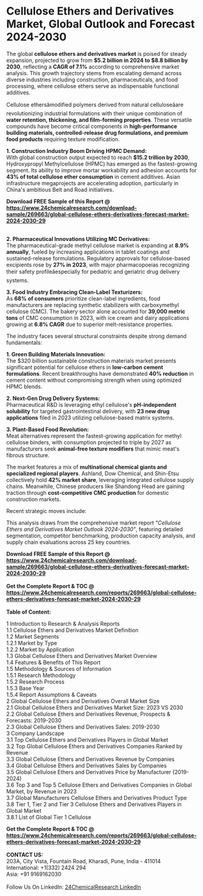 <h1>Cellulose Ethers and Derivatives Market, Global Outlook and Forecast 2024-2030</h1><p>The global <strong>cellulose ethers and derivatives market</strong> is poised for steady expansion, projected to grow from <strong>$5.2 billion in 2024 to $8.8 billion by 2030</strong>, reflecting a <strong>CAGR of 7.1%</strong> according to comprehensive market analysis. This growth trajectory stems from escalating demand across diverse industries including construction, pharmaceuticals, and food processing, where cellulose ethers serve as indispensable functional additives.</p><p>Cellulose ethersâmodified polymers derived from natural celluloseâare revolutionizing industrial formulations with their unique combination of <strong>water retention, thickening, and film-forming properties</strong>. These versatile compounds have become critical components in <strong>high-performance building materials, controlled-release drug formulations, and premium food products</strong> requiring texture modification.</p><p><strong>1. Construction Industry Boom Driving HPMC Demand:</strong><br>
With global construction output expected to reach <strong>$15.2 trillion by 2030</strong>, Hydroxypropyl Methylcellulose (HPMC) has emerged as the fastest-growing segment. Its ability to improve mortar workability and adhesion accounts for <strong>43% of total cellulose ether consumption</strong> in cement additives. Asian infrastructure megaprojects are accelerating adoption, particularly in China's ambitious Belt and Road initiatives.</p><div><b>Download FREE Sample of this Report @ 
            <a href="https://www.24chemicalresearch.com/download-sample/269663/global-cellulose-ethers-derivatives-forecast-market-2024-2030-29">
            https://www.24chemicalresearch.com/download-sample/269663/global-cellulose-ethers-derivatives-forecast-market-2024-2030-29</a></b></div><br><p><strong>2. Pharmaceutical Innovations Utilizing MC Derivatives:</strong><br>
The pharmaceutical-grade methyl cellulose market is expanding at <strong>8.9% annually</strong>, fueled by increasing applications in tablet coatings and sustained-release formulations. Regulatory approvals for cellulose-based excipients rose by <strong>27% in 2023</strong>, with major pharmacopoeias recognizing their safety profileâespecially for pediatric and geriatric drug delivery systems.</p><p><strong>3. Food Industry Embracing Clean-Label Texturizers:</strong><br>
As <strong>68% of consumers</strong> prioritize clean-label ingredients, food manufacturers are replacing synthetic stabilizers with carboxymethyl cellulose (CMC). The bakery sector alone accounted for <strong>39,000 metric tons</strong> of CMC consumption in 2023, with ice cream and dairy applications growing at <strong>6.8% CAGR</strong> due to superior melt-resistance properties.</p><p>The industry faces several structural constraints despite strong demand fundamentals:</p><p><strong>1. Green Building Materials Innovation:</strong><br>
The $320 billion sustainable construction materials market presents significant potential for cellulose ethers in <strong>low-carbon cement formulations</strong>. Recent breakthroughs have demonstrated <strong>40% reduction</strong> in cement content without compromising strength when using optimized HPMC blends.</p><p><strong>2. Next-Gen Drug Delivery Systems:</strong><br>
Pharmaceutical R&amp;D is leveraging ethyl cellulose's <strong>pH-independent solubility</strong> for targeted gastrointestinal delivery, with <strong>23 new drug applications</strong> filed in 2023 utilizing cellulose-based matrix systems.</p><p><strong>3. Plant-Based Food Revolution:</strong><br>
Meat alternatives represent the fastest-growing application for methyl cellulose binders, with consumption projected to triple by 2027 as manufacturers seek <strong>animal-free texture modifiers</strong> that mimic meat's fibrous structure.</p><p>The market features a mix of <strong>multinational chemical giants and specialized regional players</strong>. Ashland, Dow Chemical, and Shin-Etsu collectively hold <strong>42% market share</strong>, leveraging integrated cellulose supply chains. Meanwhile, Chinese producers like Shandong Head are gaining traction through <strong>cost-competitive CMC production</strong> for domestic construction markets.</p><p>Recent strategic moves include:
</p><p>This analysis draws from the comprehensive market report <em>"Cellulose Ethers and Derivatives Market Outlook 2024-2030"</em>, featuring detailed segmentation, competitor benchmarking, production capacity analysis, and supply chain evaluations across 25 key countries.</p><div><b>Download FREE Sample of this Report @ 
            <a href="https://www.24chemicalresearch.com/download-sample/269663/global-cellulose-ethers-derivatives-forecast-market-2024-2030-29">
            https://www.24chemicalresearch.com/download-sample/269663/global-cellulose-ethers-derivatives-forecast-market-2024-2030-29</a></b></div><br><div><b>Get the Complete Report & TOC @ 
            <a href="https://www.24chemicalresearch.com/reports/269663/global-cellulose-ethers-derivatives-forecast-market-2024-2030-29">
            https://www.24chemicalresearch.com/reports/269663/global-cellulose-ethers-derivatives-forecast-market-2024-2030-29</a></b></div><br>
            <b>Table of Content:</b><p>1 Introduction to Research & Analysis Reports<br />
    1.1 Cellulose Ethers and Derivatives Market Definition<br />
    1.2 Market Segments<br />
        1.2.1 Market by Type<br />
        1.2.2 Market by Application<br />
    1.3 Global Cellulose Ethers and Derivatives Market Overview<br />
    1.4 Features & Benefits of This Report<br />
    1.5 Methodology & Sources of Information<br />
        1.5.1 Research Methodology<br />
        1.5.2 Research Process<br />
        1.5.3 Base Year<br />
        1.5.4 Report Assumptions & Caveats<br />
2 Global Cellulose Ethers and Derivatives Overall Market Size<br />
    2.1 Global Cellulose Ethers and Derivatives Market Size: 2023 VS 2030<br />
    2.2 Global Cellulose Ethers and Derivatives Revenue, Prospects & Forecasts: 2019-2030<br />
    2.3 Global Cellulose Ethers and Derivatives Sales: 2019-2030<br />
3 Company Landscape<br />
    3.1 Top Cellulose Ethers and Derivatives Players in Global Market<br />
    3.2 Top Global Cellulose Ethers and Derivatives Companies Ranked by Revenue<br />
    3.3 Global Cellulose Ethers and Derivatives Revenue by Companies<br />
    3.4 Global Cellulose Ethers and Derivatives Sales by Companies<br />
    3.5 Global Cellulose Ethers and Derivatives Price by Manufacturer (2019-2024)<br />
    3.6 Top 3 and Top 5 Cellulose Ethers and Derivatives Companies in Global Market, by Revenue in 2023<br />
    3.7 Global Manufacturers Cellulose Ethers and Derivatives Product Type<br />
    3.8 Tier 1, Tier 2 and Tier 3 Cellulose Ethers and Derivatives Players in Global Market<br />
        3.8.1 List of Global Tier 1 Cellulose </p><div><b>Get the Complete Report & TOC @ 
            <a href="https://www.24chemicalresearch.com/reports/269663/global-cellulose-ethers-derivatives-forecast-market-2024-2030-29">
            https://www.24chemicalresearch.com/reports/269663/global-cellulose-ethers-derivatives-forecast-market-2024-2030-29</a></b></div><br><b>CONTACT US:</b><br>
            203A, City Vista, Fountain Road, Kharadi, Pune, India - 411014<br>
            International: +1(332) 2424 294<br>
            Asia: +91 9169162030 <br><br>
            Follow Us On LinkedIn: <a href="https://www.linkedin.com/company/24chemicalresearch/">24ChemicalResearch LinkedIn</a>